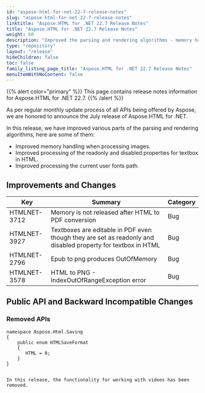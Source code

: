 ```yaml
---
id: "aspose-html-for-net-22-7-release-notes"
slug: "aspose-html-for-net-22-7-release-notes"
linktitle: "Aspose.HTML for .NET 22.7 Release Notes"
title: "Aspose.HTML for .NET 22.7 Release Notes"
weight: 60
description: "Improved the parsing and rendering algorithms - memory handling when processing images, processing the current user fonts path, etc."
type: "repository"
layout: "release"
hideChildren: false
toc: false
family_listing_page_title: "Aspose.HTML for .NET 22.7 Release Notes"
menuItemWithNoContent: false
---
```


{{% alert color="primary" %}}
This page contains release notes information for Aspose.HTML for .NET 22.7.
{{% /alert %}}

As per regular monthly update process of all APIs being offered by Aspose, we are honored to announce the July release of Aspose.HTML for .NET.

In this release, we have improved various parts of the parsing and rendering algorithms, here are some of them:

* Improved memory handling when processing images.
* Improved processing of the readonly and disabled properties for textbox in HTML.
* Improved processing the current user fonts path.


## Improvements and Changes

| **Key**      | **Summary**                                                                | **Category** |
| ------------ | -------------------------------------------------------------------------- | ------------ |
| HTMLNET-3712 | Memory is not released after HTML to PDF conversion            | Bug          |
| HTMLNET-3927 | Textboxes are editable in PDF even though they are set as readonly and disabled property for textbox in HTML| Bug          |
| HTMLNET-2796 | Epub to png produces OutOfMemory | Bug          |
| HTMLNET-3578 | HTML to PNG - IndexOutOfRangeException error | Bug          |


## Public API and Backward Incompatible Changes

### Removed APIs

```
namespace Aspose.Html.Saving
{
    public enum HTMLSaveFormat
    {
       HTML = 0;
    }
}


In this release, the functionality for working with videos has been removed.
```

